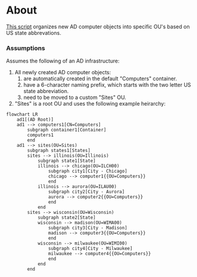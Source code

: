 # About

[This script](Move-ComputersByStateSiteCode.ps1) organizes new AD computer objects into specific OU's based on US state abbrevations.

### Assumptions

Assumes the following of an AD infrastructure:
1. All newly created AD computer objects:
    1. are automatically created in the default "Computers" container.
    2. have a 6-character naming prefix, which starts with the two letter US state abbreviation.
    3. need to be moved to a custom "Sites" OU.
2. "Sites" is a root OU and uses the following example heirarchy:
```mermaid
flowchart LR
    ad1[(AD Root)]
    ad1 --> computers1[CN=Computers]
        subgraph container1[Container]
        computers1
        end
    ad1 --> sites(OU=Sites)
        subgraph states1[States]
        sites --> illinois(OU=Illinois)
            subgraph state1[State]
            illinois --> chicago(OU=ILCH00)
                subgraph city1[City - Chicago]
                chicago --> computer1{{OU=Computers}}
                end
            illinois --> aurora(OU=ILAU00)
                subgraph city2[City - Aurora]
                aurora --> computer2{{OU=Computers}}
                end
            end
        sites --> wisconsin(OU=Wisconsin)
            subgraph state2[State]
            wisconsin --> madison(OU=WIMA00)
                subgraph city3[City - Madison]
                madison --> computer3{{OU=Computers}}
                end
            wisconsin --> milwaukee(OU=WIMI00)
                subgraph city4[City - Milwaukee]
                milwaukee --> computer4{{OU=Computers}}
                end
            end
        end
```
